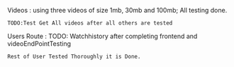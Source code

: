 
Videos : 
    using three videos of size 1mb, 30mb and 100mb;
    All testing done.
    
    TODO:Test Get All videos after all others are tested

Users Route : 
    TODO: Watchhistory after completing frontend
    and videoEndPointTesting

    Rest of User Tested Thoroughly it is Done.
    

